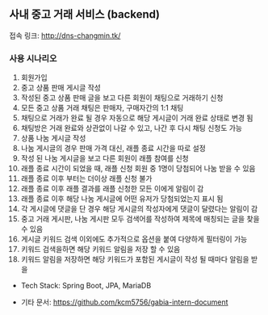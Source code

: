 ## 사내 중고 거래 서비스 (backend)

접속 링크: http://dns-changmin.tk/

### 사용 시나리오
1. 회원가입
2. 중고 상품 판매 게시글 작성
3. 작성된 중고 상품 판매 글을 보고 다른 회원이 채팅으로 거래하기 신청
4. 모든 중고 상품 거래 채팅은 판매자, 구매자간의 1:1 채팅
5. 채팅으로 거래가 완료 될 경우 자동으로 해당 게시글이 거래 완료 상태로 변경 됨
6. 채팅방은 거래 완료와 상관없이 나갈 수 있고, 나간 후 다시 채팅 신청도 가능
7. 상품 나눔 게시글 작성
8. 나눔 게시글의 경우 판매 가격 대신, 래플 종료 시간을 따로 설정
9. 작성 된 나눔 게시글을 보고 다른 회원이 래플 참여를 신청
10. 래플 종료 시간이 되었을 때, 래플 신청 회원 중 1명이 당첨되어 나눔 받을 수 있음
11. 래플 종료 이후 부터는 더이상 래플 신청 불가
12. 래플 종료 이후 래플 결과를 래플 신청한 모든 이에게 알림이 감
13. 래플 종료 이후 해당 나눔 게시글에 어떤 유저가 당첨되었는지 표시 됨
14. 각 게시글에 댓글을 단 경우 해당 게시글의 작성자에게 댓글이 달렸다는 알림이 감
15. 중고 거래 게시판, 나눔 게시판 모두 검색어를 작성하여 제목에 매칭되는 글을 찾을 수 있음
16. 게시글 키워드 검색 이외에도 추가적으로 옵션을 붙여 다양하게 필터링이 가능
17. 키워드 검색을하면 해당 키워드 알림을 저장 할 수 있음
18. 키워드 알림을 저장하면 해당 키워드가 포함된 게시글이 작성 될 때마다 알림을 받을 
- Tech Stack: Spring Boot, JPA, MariaDB

- 기타 문서: https://github.com/kcm5756/gabia-intern-document
